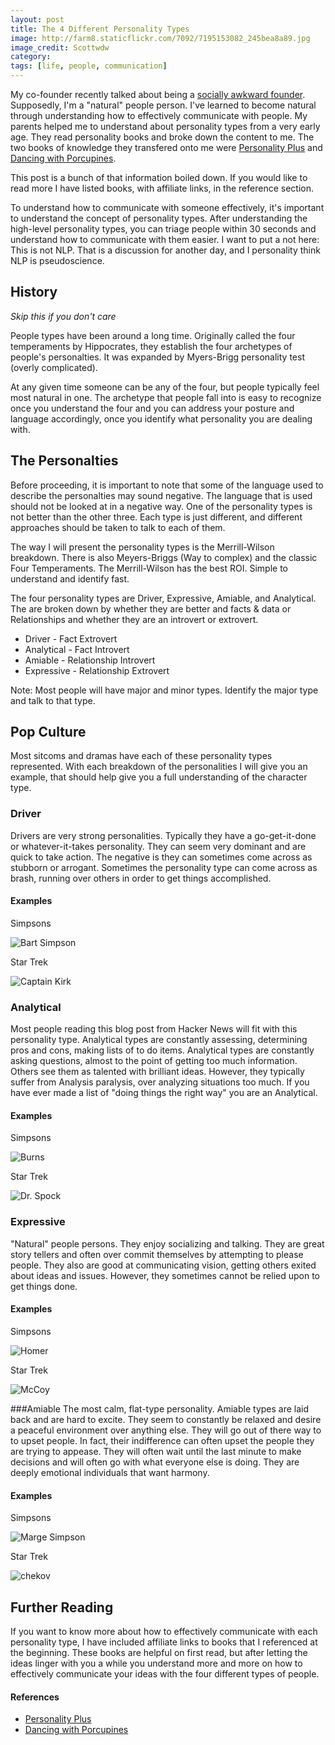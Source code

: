 ```yaml
---
layout: post
title: The 4 Different Personality Types
image: http://farm8.staticflickr.com/7092/7195153082_245bea8a89.jpg
image_credit: Scottwdw
category: 
tags: [life, people, communication]
---
```

My co-founder recently talked about being a [socially awkward founder](http://www.matthewstump.com/misc/2012/05/01/the-socially-awkward-founder/). Supposedly, I'm a "natural" people person. I've learned to become natural through understanding how to effectively communicate with people. My parents helped me to understand about personality types from a very early age. They read personality books and broke down the content to me. The two books of knowledge they transfered onto me were [Personality Plus](http://www.amazon.com/gp/product/080075445X/ref=as_li_ss_tl?ie=UTF8&tag=breharsblo-20&linkCode=as2&camp=1789&creative=390957&creativeASIN=080075445X) and [Dancing with Porcupines](http://www.amazon.com/gp/product/0830713336/ref=as_li_ss_tl?ie=UTF8&tag=breharsblo-20&linkCode=as2&camp=1789&creative=390957&creativeASIN=0830713336).

This post is a bunch of that information boiled down. If you would like to read more I have listed books, with affiliate links, in the reference section.

To understand how to communicate with someone effectively, it's important to understand the concept of personality types. After understanding the high-level personality types, you can triage people within 30 seconds and understand how to communicate with them easier. I want to put a not here: This is not NLP. That is a discussion for another day, and I personality think NLP is pseudoscience.

## History
_Skip this if you don't care_

People types have been around a long time. Originally called the four temperaments by Hippocrates, they establish the four archetypes of people's personalties. It was expanded by Myers-Brigg personality test (overly complicated).

At any given time someone can be any of the four, but people typically feel most natural in one. The archetype that people fall into is easy to recognize once you understand the four and you can address your posture and language accordingly, once you identify what personality you are dealing with.

## The Personalties
Before proceeding, it is important to note that some of the language used to describe the personalties may sound negative. The language that is used should not be looked at in a negative way. One of the personality types is not better than the other three. Each type is just different, and different approaches should be taken to talk to each of them.

The way I will present the personality types is the Merrill-Wilson breakdown. There is also Meyers-Briggs (Way to complex) and the classic Four Temperaments. The Merrill-Wilson has the best ROI. Simple to understand and identify fast.

The four personality types are Driver, Expressive, Amiable, and Analytical. The are broken down by whether they are better and facts & data or Relationships and whether they are an introvert or extrovert.

* Driver - Fact Extrovert 
* Analytical - Fact Introvert
* Amiable - Relationship Introvert
* Expressive - Relationship Extrovert

Note: Most people will have major and minor types. Identify the major type and talk to that type.

## Pop Culture
Most sitcoms and dramas have each of these personality types represented. With each breakdown of the personalities I will give you an example, that should help give you a full understanding of the character type.

### Driver
Drivers are very strong personalities. Typically they have a go-get-it-done or whatever-it-takes personality. They can seem very dominant and are quick to take action. The negative is they can sometimes come across as stubborn or arrogant. Sometimes the personality type can come across as brash, running over others in order to get things accomplished.

#### Examples

Simpsons

![Bart Simpson](/assets/images/bart.png)

Star Trek

![Captain Kirk](/assets/images/kirk.jpg)

### Analytical
Most people reading this blog post from Hacker News will fit with this personality type. Analytical types are constantly assessing, determining pros and cons, making lists of to do items. Analytical types are constantly asking questions, almost to the point of getting too much information. Others see them as talented with brilliant ideas. However, they typically suffer from Analysis paralysis, over analyzing situations too much. If you have ever made a list of "doing things the right way" you are an Analytical.

#### Examples
Simpsons

![Burns](/assets/images/burns.png)

Star Trek

![Dr. Spock](/assets/images/spock.jpg)

### Expressive
"Natural" people persons. They enjoy socializing and talking. They are great story tellers and often over commit themselves by attempting to please people. They also are good at communicating vision, getting others exited about ideas and issues. However, they sometimes cannot be relied upon to get things done.

#### Examples
Simpsons

![Homer](/assets/images/homer.png)

Star Trek

![McCoy](/assets/images/mccoy.jpg)

###Amiable
The most calm, flat-type personality. Amiable types are laid back and are hard to excite. They seem to constantly be relaxed and desire a peaceful environment over anything else. They will go out of there way to to upset people. In fact, their indifference can often upset the people they are trying to appease. They will often wait until the last minute to make decisions and will often go with what everyone else is doing. They are deeply emotional individuals that want harmony.

#### Examples
Simpsons

![Marge Simpson](/assets/images/marge.png)

Star Trek

![chekov](/assets/images/chekov.jpg)

## Further Reading
If you want to know more about how to effectively communicate with each personality type, I have included affiliate links to books that I referenced at the beginning. These books are helpful on first read, but after letting the ideas linger with you a while you understand more and more on how to effectively communicate your ideas with the four different types of people.

#### References

* [Personality Plus](http://www.amazon.com/gp/product/080075445X/ref=as_li_ss_tl?ie=UTF8&tag=breharsblo-20&linkCode=as2&camp=1789&creative=390957&creativeASIN=080075445X)
* [Dancing with Porcupines](http://www.amazon.com/gp/product/0830713336/ref=as_li_ss_tl?ie=UTF8&tag=breharsblo-20&linkCode=as2&camp=1789&creative=390957&creativeASIN=0830713336)

